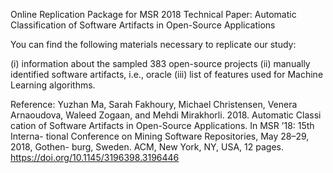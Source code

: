 Online Replication Package for MSR 2018 Technical Paper: Automatic Classification of Software Artifacts in Open-Source Applications

You can find the following materials necessary to replicate our study:

(i)   information about the sampled 383 open-source projects
(ii)  manually identified software artifacts, i.e., oracle
(iii) list of features used for Machine Learning algorithms.

Reference:
Yuzhan Ma, Sarah Fakhoury, Michael Christensen, Venera Arnaoudova, Waleed Zogaan, and Mehdi Mirakhorli. 2018. Automatic Classi cation of Software Artifacts in Open-Source Applications. In MSR ’18: 15th Interna- tional Conference on Mining Software Repositories, May 28–29, 2018, Gothen- burg, Sweden. ACM, New York, NY, USA, 12 pages. https://doi.org/10.1145/3196398.3196446
